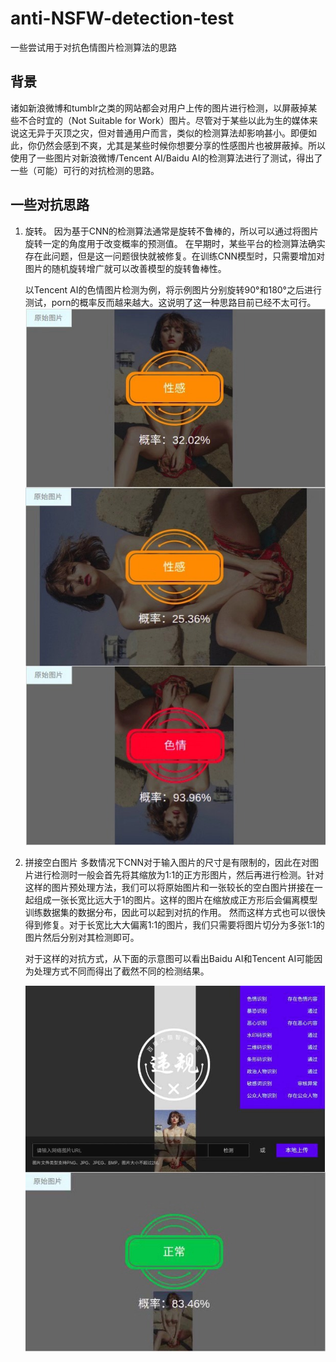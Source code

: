 # anti-NSFW-detection-test
一些尝试用于对抗色情图片检测算法的思路

## 背景

诸如新浪微博和tumblr之类的网站都会对用户上传的图片进行检测，以屏蔽掉某些不合时宜的（Not Suitable for Work）图片。尽管对于某些以此为生的媒体来说这无异于灭顶之灾，但对普通用户而言，类似的检测算法却影响甚小。即便如此，你仍然会感到不爽，尤其是某些时候你想要分享的性感图片也被屏蔽掉。所以使用了一些图片对新浪微博/Tencent AI/Baidu AI的检测算法进行了测试，得出了一些（可能）可行的对抗检测的思路。

## 一些对抗思路

1. 旋转。
   因为基于CNN的检测算法通常是旋转不鲁棒的，所以可以通过将图片旋转一定的角度用于改变概率的预测值。
   在早期时，某些平台的检测算法确实存在此问题，但是这一问题很快就被修复。在训练CNN模型时，只需要增加对图片的随机旋转增广就可以改善模型的旋转鲁棒性。
   
   以Tencent AI的色情图片检测为例，将示例图片分别旋转90°和180°之后进行测试，porn的概率反而越来越大。这说明了这一种思路目前已经不太可行。
   ![不同旋转角度下的检测结果比对示意图](/images/image_at_different_degrees.jpg)
   
2. 拼接空白图片
   多数情况下CNN对于输入图片的尺寸是有限制的，因此在对图片进行检测时一般会首先将其缩放为1:1的正方形图片，然后再进行检测。针对这样的图片预处理方法，我们可以将原始图片和一张较长的空白图片拼接在一起组成一张长宽比远大于1的图片。这样的图片在缩放成正方形后会偏离模型训练数据集的数据分布，因此可以起到对抗的作用。
   然而这样方式也可以很快得到修复。对于长宽比大大偏离1:1的图片，我们只需要将图片切分为多张1:1的图片然后分别对其检测即可。
   
   对于这样的对抗方式，从下面的示意图可以看出Baidu AI和Tencent AI可能因为处理方式不同而得出了截然不同的检测结果。
   
   ![不同平台下的长图检测结果对比示意图](/images/leng_image_at_different_platforms.jpg)
  
